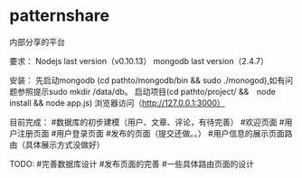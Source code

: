 patternshare
============
内部分享的平台

要求：
Nodejs last version（v0.10.13）
mongodb last version（2.4.7）

安装：
先启动mongodb (cd pathto/mongodb/bin && sudo ./monogod),如有问题参照提示sudo mkdir /data/db。
启动项目(cd pathto/project/ &&　node install && node app.js)
浏览器访问（http://127.0.0.1:3000）

目前完成：
#数据库的初步建模（用户、文章、评论，有待完善）
#欢迎页面
#用户注册页面
#用户登录页面
#发布的页面（提交还做。。）
#用户信息的展示页面路由（具体展示方式没做好）

TODO:
#完善数据库设计
#发布页面的完善
#一些具体路由页面的设计

